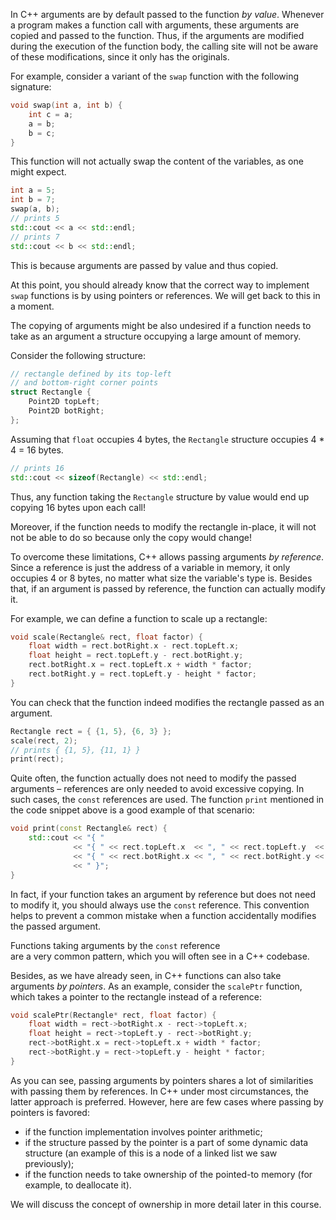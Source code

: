 In C++ arguments are by default passed to the function _by value_.
Whenever a program makes a function call with arguments, 
these arguments are copied and passed to the function.
Thus, if the arguments are modified during the execution of the function body,
the calling site will not be aware of these modifications, 
since it only has the originals.

For example, consider a variant of the `swap` function with the following signature:

```c++
void swap(int a, int b) {
    int c = a;
    a = b;
    b = c;
}
```

This function will not actually swap the content of the variables, 
as one might expect.

```c++
int a = 5;
int b = 7;
swap(a, b);
// prints 5
std::cout << a << std::endl;
// prints 7
std::cout << b << std::endl;
```

This is because arguments are passed by value and thus copied. 

<div class="hint">

At this point, you should already know that the correct way 
to implement `swap` functions is by using pointers or references.
We will get back to this in a moment.

</div>

The copying of arguments might be also undesired if
a function needs to take as an argument a structure occupying a
large amount of memory.

Consider the following structure:

```c++
// rectangle defined by its top-left 
// and bottom-right corner points
struct Rectangle {
    Point2D topLeft;
    Point2D botRight;
};
```

Assuming that `float` occupies 4 bytes, 
the `Rectangle` structure occupies 4 * 4 = 16 bytes.  

```c++
// prints 16
std::cout << sizeof(Rectangle) << std::endl;
```

Thus, any function taking the `Rectangle` structure by value 
would end up copying 16 bytes upon each call!

Moreover, if the function needs to modify the rectangle in-place,
it will not not be able to do so because only the copy would change!

To overcome these limitations, C++ allows passing arguments _by reference_.
Since a reference is just the address of a variable in memory, 
it only occupies 4 or 8 bytes, no matter what size the variable's type is.
Besides that, if an argument is passed by reference, 
the function can actually modify it.

For example, we can define a function to scale up a rectangle:

```c++
void scale(Rectangle& rect, float factor) {
    float width = rect.botRight.x - rect.topLeft.x;
    float height = rect.topLeft.y - rect.botRight.y;
    rect.botRight.x = rect.topLeft.x + width * factor;
    rect.botRight.y = rect.topLeft.y - height * factor;
}
```

You can check that the function indeed modifies the rectangle passed as an argument.

```c++
Rectangle rect = { {1, 5}, {6, 3} };
scale(rect, 2);
// prints { {1, 5}, {11, 1} } 
print(rect);
```

Quite often, the function actually does not need to modify the passed arguments – 
references are only needed to avoid excessive copying.
In such cases, the `const` references are used. 
The function `print` mentioned in the code snippet above is a good example of that scenario:

```c++
void print(const Rectangle& rect) {
    std::cout << "{ " 
              << "{ " << rect.topLeft.x  << ", " << rect.topLeft.y  << "}, "
              << "{ " << rect.botRight.x << ", " << rect.botRight.y << "}" 
              << " }";
}
```

In fact, if your function takes an argument by reference but does not need to modify it, 
you should always use the `const` reference. This convention helps to prevent 
a common mistake when a function accidentally modifies the passed argument.

Functions taking arguments by the `const` reference  
are a very common pattern, which you will often see in a C++ codebase.  

Besides, as we have already seen, in C++ functions can also take arguments _by pointers_.
As an example, consider the `scalePtr` function, which takes a pointer to the rectangle instead of a reference:

```c++
void scalePtr(Rectangle* rect, float factor) {
    float width = rect->botRight.x - rect->topLeft.x;
    float height = rect->topLeft.y - rect->botRight.y;
    rect->botRight.x = rect->topLeft.x + width * factor;
    rect->botRight.y = rect->topLeft.y - height * factor;
}
```

As you can see, passing arguments by pointers shares a lot of similarities with passing them by references.
In C++ under most circumstances, the latter approach is preferred.
However, here are few cases where passing by pointers is favored:

- if the function implementation involves pointer arithmetic;
- if the structure passed by the pointer is a part of some dynamic data structure 
  (an example of this is a node of a linked list we saw previously);
- if the function needs to take ownership of the pointed-to memory 
  (for example, to deallocate it).

We will discuss the concept of ownership in more detail later in this course.
